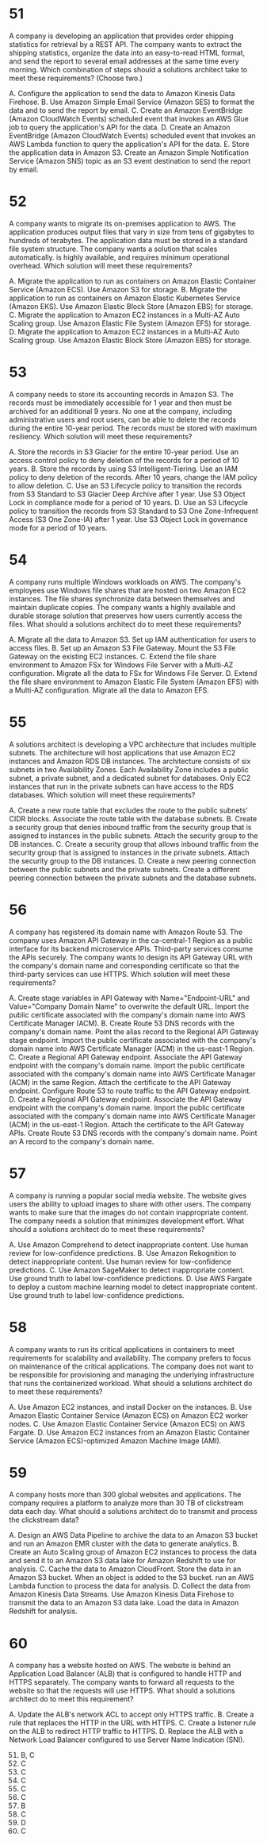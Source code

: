 # 51
A company is developing an application that provides order shipping statistics for retrieval by a REST API. The company wants to extract the shipping statistics, organize the data into an easy-to-read HTML format, and send the report to several email addresses at the same time every morning.
Which combination of steps should a solutions architect take to meet these requirements? (Choose two.)

A. Configure the application to send the data to Amazon Kinesis Data Firehose.
B. Use Amazon Simple Email Service (Amazon SES) to format the data and to send the report by email.
C. Create an Amazon EventBridge (Amazon CloudWatch Events) scheduled event that invokes an AWS Glue job to query the application's API for the data.
D. Create an Amazon EventBridge (Amazon CloudWatch Events) scheduled event that invokes an AWS Lambda function to query the application's API for the data.
E. Store the application data in Amazon S3. Create an Amazon Simple Notification Service (Amazon SNS) topic as an S3 event destination to send the report by email.
 
# 52
A company wants to migrate its on-premises application to AWS. The application produces output files that vary in size from tens of gigabytes to hundreds of terabytes. The application data must be stored in a standard file system structure. The company wants a solution that scales automatically. is highly available, and requires minimum operational overhead.
Which solution will meet these requirements?

A. Migrate the application to run as containers on Amazon Elastic Container Service (Amazon ECS). Use Amazon S3 for storage.
B. Migrate the application to run as containers on Amazon Elastic Kubernetes Service (Amazon EKS). Use Amazon Elastic Block Store (Amazon EBS) for storage.
C. Migrate the application to Amazon EC2 instances in a Multi-AZ Auto Scaling group. Use Amazon Elastic File System (Amazon EFS) for storage.
D. Migrate the application to Amazon EC2 instances in a Multi-AZ Auto Scaling group. Use Amazon Elastic Block Store (Amazon EBS) for storage.
 
# 53
A company needs to store its accounting records in Amazon S3. The records must be immediately accessible for 1 year and then must be archived for an additional 9 years. No one at the company, including administrative users and root users, can be able to delete the records during the entire 10-year period. The records must be stored with maximum resiliency.
Which solution will meet these requirements?

A. Store the records in S3 Glacier for the entire 10-year period. Use an access control policy to deny deletion of the records for a period of 10 years.
B. Store the records by using S3 Intelligent-Tiering. Use an IAM policy to deny deletion of the records. After 10 years, change the IAM policy to allow deletion.
C. Use an S3 Lifecycle policy to transition the records from S3 Standard to S3 Glacier Deep Archive after 1 year. Use S3 Object Lock in compliance mode for a period of 10 years.
D. Use an S3 Lifecycle policy to transition the records from S3 Standard to S3 One Zone-Infrequent Access (S3 One Zone-IA) after 1 year. Use S3 Object Lock in governance mode for a period of 10 years.
 
# 54
A company runs multiple Windows workloads on AWS. The company's employees use Windows file shares that are hosted on two Amazon EC2 instances. The file shares synchronize data between themselves and maintain duplicate copies. The company wants a highly available and durable storage solution that preserves how users currently access the files.
What should a solutions architect do to meet these requirements?

A. Migrate all the data to Amazon S3. Set up IAM authentication for users to access files.
B. Set up an Amazon S3 File Gateway. Mount the S3 File Gateway on the existing EC2 instances.
C. Extend the file share environment to Amazon FSx for Windows File Server with a Multi-AZ configuration. Migrate all the data to FSx for Windows File Server.
D. Extend the file share environment to Amazon Elastic File System (Amazon EFS) with a Multi-AZ configuration. Migrate all the data to Amazon EFS.
 
# 55
A solutions architect is developing a VPC architecture that includes multiple subnets. The architecture will host applications that use Amazon EC2 instances and Amazon RDS DB instances. The architecture consists of six subnets in two Availability Zones. Each Availability Zone includes a public subnet, a private subnet, and a dedicated subnet for databases. Only EC2 instances that run in the private subnets can have access to the RDS databases.
Which solution will meet these requirements?

A. Create a new route table that excludes the route to the public subnets' CIDR blocks. Associate the route table with the database subnets.
B. Create a security group that denies inbound traffic from the security group that is assigned to instances in the public subnets. Attach the security group to the DB instances.
C. Create a security group that allows inbound traffic from the security group that is assigned to instances in the private subnets. Attach the security group to the DB instances.
D. Create a new peering connection between the public subnets and the private subnets. Create a different peering connection between the private subnets and the database subnets.
 
# 56
A company has registered its domain name with Amazon Route 53. The company uses Amazon API Gateway in the ca-central-1 Region as a public interface for its backend microservice APIs. Third-party services consume the APIs securely. The company wants to design its API Gateway URL with the company's domain name and corresponding certificate so that the third-party services can use HTTPS.
Which solution will meet these requirements?

A. Create stage variables in API Gateway with Name="Endpoint-URL" and Value="Company Domain Name" to overwrite the default URL. Import the public certificate associated with the company's domain name into AWS Certificate Manager (ACM).
B. Create Route 53 DNS records with the company's domain name. Point the alias record to the Regional API Gateway stage endpoint. Import the public certificate associated with the company's domain name into AWS Certificate Manager (ACM) in the us-east-1 Region.
C. Create a Regional API Gateway endpoint. Associate the API Gateway endpoint with the company's domain name. Import the public certificate associated with the company's domain name into AWS Certificate Manager (ACM) in the same Region. Attach the certificate to the API Gateway endpoint. Configure Route 53 to route traffic to the API Gateway endpoint.
D. Create a Regional API Gateway endpoint. Associate the API Gateway endpoint with the company's domain name. Import the public certificate associated with the company's domain name into AWS Certificate Manager (ACM) in the us-east-1 Region. Attach the certificate to the API Gateway APIs. Create Route 53 DNS records with the company's domain name. Point an A record to the company's domain name.
 
# 57
A company is running a popular social media website. The website gives users the ability to upload images to share with other users. The company wants to make sure that the images do not contain inappropriate content. The company needs a solution that minimizes development effort.
What should a solutions architect do to meet these requirements?

A. Use Amazon Comprehend to detect inappropriate content. Use human review for low-confidence predictions.
B. Use Amazon Rekognition to detect inappropriate content. Use human review for low-confidence predictions.
C. Use Amazon SageMaker to detect inappropriate content. Use ground truth to label low-confidence predictions.
D. Use AWS Fargate to deploy a custom machine learning model to detect inappropriate content. Use ground truth to label low-confidence predictions.
 
# 58
A company wants to run its critical applications in containers to meet requirements for scalability and availability. The company prefers to focus on maintenance of the critical applications. The company does not want to be responsible for provisioning and managing the underlying infrastructure that runs the containerized workload.
What should a solutions architect do to meet these requirements?

A. Use Amazon EC2 instances, and install Docker on the instances.
B. Use Amazon Elastic Container Service (Amazon ECS) on Amazon EC2 worker nodes.
C. Use Amazon Elastic Container Service (Amazon ECS) on AWS Fargate.
D. Use Amazon EC2 instances from an Amazon Elastic Container Service (Amazon ECS)-optimized Amazon Machine Image (AMI).
 
# 59
A company hosts more than 300 global websites and applications. The company requires a platform to analyze more than 30 TB of clickstream data each day.
What should a solutions architect do to transmit and process the clickstream data?

A. Design an AWS Data Pipeline to archive the data to an Amazon S3 bucket and run an Amazon EMR cluster with the data to generate analytics.
B. Create an Auto Scaling group of Amazon EC2 instances to process the data and send it to an Amazon S3 data lake for Amazon Redshift to use for analysis.
C. Cache the data to Amazon CloudFront. Store the data in an Amazon S3 bucket. When an object is added to the S3 bucket. run an AWS Lambda function to process the data for analysis.
D. Collect the data from Amazon Kinesis Data Streams. Use Amazon Kinesis Data Firehose to transmit the data to an Amazon S3 data lake. Load the data in Amazon Redshift for analysis. 

# 60
A company has a website hosted on AWS. The website is behind an Application Load Balancer (ALB) that is configured to handle HTTP and HTTPS separately. The company wants to forward all requests to the website so that the requests will use HTTPS.
What should a solutions architect do to meet this requirement?

A. Update the ALB's network ACL to accept only HTTPS traffic.
B. Create a rule that replaces the HTTP in the URL with HTTPS.
C. Create a listener rule on the ALB to redirect HTTP traffic to HTTPS.
D. Replace the ALB with a Network Load Balancer configured to use Server Name Indication (SNI).









51. B, C
52. C
53. C
54. C
55. C
56. C
57. B
58. C
59. D
60. C